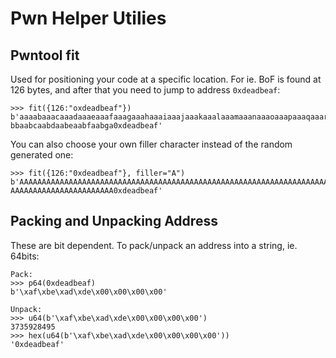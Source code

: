 # Pwn Helper Utilies 
    
## Pwntool fit
Used for positioning your code at a specific location. For ie. BoF is found at 126 bytes, and after that you need to jump to address ```0xdeadbeaf```:
   
```
>>> fit({126:"oxdeadbeaf"})
b'aaaabaaacaaadaaaeaaafaaagaaahaaaiaaajaaakaaalaaamaaanaaaoaaapaaaqaaaraaasaaataaauaaavaaawaaaxaaayaaazaa
bbaabcaabdaabeaabfaabga0xdeadbeaf'
```     
You can also choose your own filler character instead of the random generated one:
     
```
>>> fit({126:"0xdeadbeaf"}, filler="A")
b'AAAAAAAAAAAAAAAAAAAAAAAAAAAAAAAAAAAAAAAAAAAAAAAAAAAAAAAAAAAAAAAAAAAAAAAAAAAAAAAAAAAAAAAAAAAAAAAAAAAAAAA
AAAAAAAAAAAAAAAAAAAAAAA0xdeadbeaf'
```

## Packing and Unpacking Address
These are bit dependent. To pack/unpack an address into a string, ie. 64bits:      

```
Pack:
>>> p64(0xdeadbeaf)
b'\xaf\xbe\xad\xde\x00\x00\x00\x00'
``` 
```   
Unpack:
>>> u64(b'\xaf\xbe\xad\xde\x00\x00\x00\x00')
3735928495
>>> hex(u64(b'\xaf\xbe\xad\xde\x00\x00\x00\x00'))
'0xdeadbeaf'
```    




